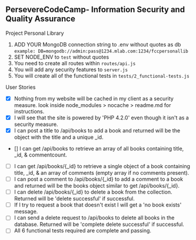 **PersevereCodeCamp**- Information Security and Quality Assurance
------

Project Personal Library

1) ADD YOUR MongoDB connection string to .env without quotes as db
    `example: DB=mongodb://admin:pass@1234.mlab.com:1234/fccpersonallib`
2) SET NODE_ENV to `test` without quotes
3) You need to create all routes within `routes/api.js`
4) You will add any security features to `server.js`
5) You will create all of the functional tests in `tests/2_functional-tests.js`

User Stories
- [X] Nothing from my website will be cached in my client as a security measure.
look inside node_modules > nocache > readme.md for instructions.
- [X] I will see that the site is powered by 'PHP 4.2.0' even though it isn't as a security measure.
- [X] I can post a title to /api/books to add a book and returned will be the object with the title and a unique _id.
- [] I can get /api/books to retrieve an array of all books containing title, _id, & commentcount.
- [ ] I can get /api/books/{_id} to retrieve a single object of a book containing title, _id, & an array of comments (empty array if no comments present).
- [ ] I can post a comment to /api/books/{_id} to add a comment to a book and returned will be the books object similar to get /api/books/{_id}.
- [ ] I can delete /api/books/{_id} to delete a book from the collection. Returned will be 'delete successful' if successful.
- [ ] If I try to request a book that doesn't exist I will get a 'no book exists' message.
- [ ] I can send a delete request to /api/books to delete all books in the database. Returned will be 'complete delete successful' if successful.
- [ ] All 6 functional tests required are complete and passing.
